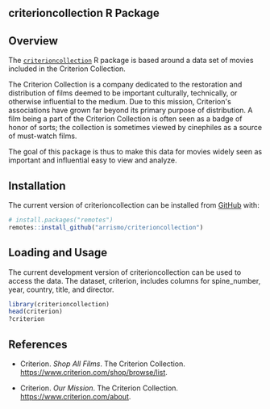 
## criterioncollection R Package

<!-- badges: start -->
<!-- badges: end -->

## Overview

The [`criterioncollection`](https://github.com/arrismo/criterioncollection) R package is based around a data set of movies included in the Criterion Collection. 

The Criterion Collection is a company dedicated to the restoration and distribution of films deemed to be important culturally, technically, or otherwise influential to the medium. Due to this mission, Criterion's associations have grown far beyond its primary purpose of distribution. A film being a part of the Criterion Collection is often seen as a badge of honor of sorts; the collection is sometimes viewed by cinephiles as a source of must-watch films.

The goal of this package is thus to make this data for movies widely seen as important and influential easy to view and analyze.

## Installation

The current version of criterioncollection can be installed from [GitHub](https://github.com/) with:

``` r
# install.packages("remotes")
remotes::install_github("arrismo/criterioncollection")
```

## Loading and Usage

The current development version of criterioncollection can be used to access the data. The dataset, criterion, includes columns for spine_number, year, country, title, and director.

``` r
library(criterioncollection)
head(criterion)
?criterion
```

## References

* Criterion. _Shop All Films_. The Criterion Collection. https://www.criterion.com/shop/browse/list.

* Criterion. _Our Mission_. The Criterion Collection. https://www.criterion.com/about.
